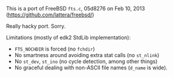 This is a port of FreeBSD `fts.c`, 05d8276  on Feb 10, 2013 (https://github.com/lattera/freebsd/)

Really hacky port. Sorry.

Limitations (mostly of edk2 StdLib implementation):
- `FTS_NOCHDIR` is forced (no `fchdir`)
- No smartness around avoiding extra stat calls (no `st_nlink`)
- No `st_dev`, `st_ino` (no cycle detection, among other things)
- No graceful dealing with non-ASCII file names (`d_name` is wide).
